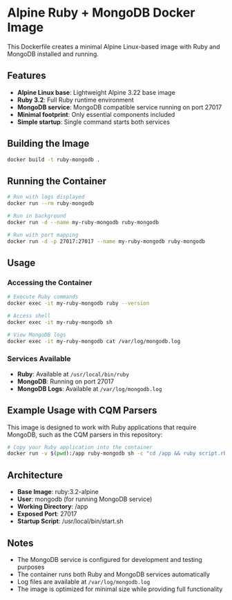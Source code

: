 # Alpine Ruby + MongoDB Docker Image

This Dockerfile creates a minimal Alpine Linux-based image with Ruby and MongoDB installed and running.

## Features

- **Alpine Linux base**: Lightweight Alpine 3.22 base image
- **Ruby 3.2**: Full Ruby runtime environment
- **MongoDB service**: MongoDB compatible service running on port 27017
- **Minimal footprint**: Only essential components included
- **Simple startup**: Single command starts both services

## Building the Image

```bash
docker build -t ruby-mongodb .
```

## Running the Container

```bash
# Run with logs displayed
docker run --rm ruby-mongodb

# Run in background
docker run -d --name my-ruby-mongodb ruby-mongodb

# Run with port mapping
docker run -d -p 27017:27017 --name my-ruby-mongodb ruby-mongodb
```

## Usage

### Accessing the Container

```bash
# Execute Ruby commands
docker exec -it my-ruby-mongodb ruby --version

# Access shell
docker exec -it my-ruby-mongodb sh

# View MongoDB logs
docker exec -it my-ruby-mongodb cat /var/log/mongodb.log
```

### Services Available

- **Ruby**: Available at `/usr/local/bin/ruby`
- **MongoDB**: Running on port 27017
- **MongoDB Logs**: Available at `/var/log/mongodb.log`

## Example Usage with CQM Parsers

This image is designed to work with Ruby applications that require MongoDB, such as the CQM parsers in this repository:

```bash
# Copy your Ruby application into the container
docker run -v $(pwd):/app ruby-mongodb sh -c "cd /app && ruby script.rb"
```

## Architecture

- **Base Image**: ruby:3.2-alpine
- **User**: mongodb (for running MongoDB service)
- **Working Directory**: /app
- **Exposed Port**: 27017
- **Startup Script**: /usr/local/bin/start.sh

## Notes

- The MongoDB service is configured for development and testing purposes
- The container runs both Ruby and MongoDB services automatically
- Log files are available at `/var/log/mongodb.log`
- The image is optimized for minimal size while providing full functionality